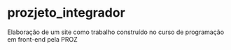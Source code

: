 # prozjeto_integrador
Elaboração de um site como trabalho construído no curso de programação em front-end pela PROZ
